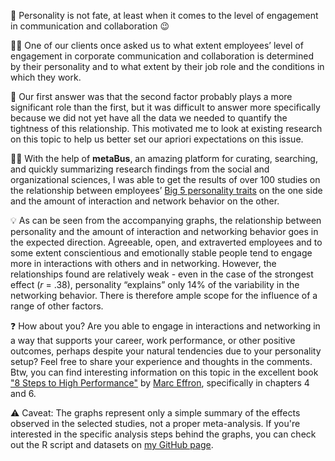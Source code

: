 🔮 Personality is not fate, at least when it comes to the level of engagement in communication and collaboration 😉

🙋‍♀️ One of our clients once asked us to what extent employees’ level of engagement in corporate communication and collaboration is determined by their personality and to what extent by their job role and the conditions in which they work. 

🤔 Our first answer was that the second factor probably plays a more significant role than the first, but it was difficult to answer more specifically because we did not yet have all the data we needed to quantify the tightness of this relationship. This motivated me to look at existing research on this topic to help us better set our apriori expectations on this issue.

👩‍🎓 With the help of **metaBus**, an amazing platform for curating, searching, and quickly summarizing research findings from the social and organizational sciences, I was able to get the results of over 100 studies on the relationship between employees’ [Big 5 personality traits](https://en.wikipedia.org/wiki/Big_Five_personality_traits) on the one side and the amount of interaction and network behavior on the other.

💡 As can be seen from the accompanying graphs, the relationship between personality and the amount of interaction and networking behavior goes in the expected direction. Agreeable, open, and extraverted employees and to some extent conscientious and emotionally stable people tend to engage more in interactions with others and in networking. However, the relationships found are relatively weak - even in the case of the strongest effect (*r* = .38), personality “explains” only 14% of the variability in the networking behavior. There is therefore ample scope for the influence of a range of other factors.

❓ How about you? Are you able to engage in interactions and networking in a way that supports your career, work performance, or other positive outcomes, perhaps despite your natural tendencies due to your personality setup? Feel free to share your experience and thoughts in the comments. Btw, you can find interesting information on this topic in the excellent book ["8 Steps to High Performance"](https://www.amazon.com/Steps-High-Performance-Change-Ignore/dp/163369397X) by [Marc Effron](https://www.linkedin.com/in/effron/), specifically in chapters 4 and 6.  

⚠️ Caveat: The graphs represent only a simple summary of the effects observed in the selected studies, not a proper meta-analysis. If you're interested in the specific analysis steps behind the graphs, you can check out the R script and datasets on [my GitHub page](https://github.com/lstehlik2809/Personality-interaction-and-networking).
